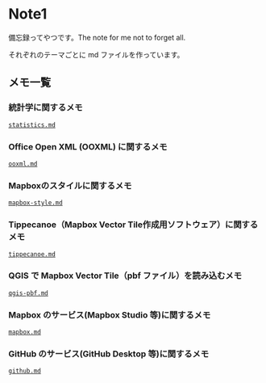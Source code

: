 # Note1
備忘録ってやつです。The note for me not to forget all.

それぞれのテーマごとに md ファイルを作っています。

## メモ一覧

### 統計学に関するメモ
[`statistics.md`](https://github.com/mghs15/Note1/blob/master/statistics.md)

### Office Open XML (OOXML) に関するメモ
[`ooxml.md`](https://github.com/mghs15/Note1/blob/master/ooxml.md)

### Mapboxのスタイルに関するメモ
[`mapbox-style.md`](https://github.com/mghs15/Note1/blob/master/mapbox-style.md)

### Tippecanoe（Mapbox Vector Tile作成用ソフトウェア）に関するメモ
[`tippecanoe.md`](https://github.com/mghs15/Note1/blob/master/tippecanoe.md)

### QGIS で Mapbox Vector Tile（pbf ファイル）を読み込むメモ
[`qgis-pbf.md`](https://github.com/mghs15/Note1/blob/master/qgis-pbf.md)

### Mapbox のサービス(Mapbox Studio 等)に関するメモ
[`mapbox.md`](https://github.com/mghs15/Note1/blob/master/mapbox.md)

### GitHub のサービス(GitHub Desktop 等)に関するメモ
[`github.md`](https://github.com/mghs15/Note1/blob/master/github.md)
